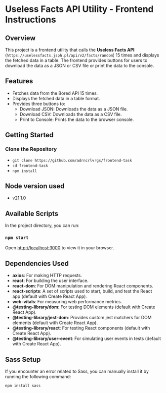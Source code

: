 # Useless Facts API Utility - Frontend Instructions

## **Overview**  
This project is a frontend utility that calls the **Useless Facts API** (`https://uselessfacts.jsph.pl/api/v2/facts/random`) 15 times and displays the fetched data in a table. The frontend provides buttons for users to download the data as a JSON or CSV file or print the data to the console.

## Features

- Fetches data from the Bored API 15 times.
- Displays the fetched data in a table format.
- Provides three buttons to:
  - Download JSON: Downloads the data as a JSON file.
  - Download CSV: Downloads the data as a CSV file.
  - Print to Console: Prints the data to the browser console.

## **Getting Started**  

### **Clone the Repository**  

- `git clone https://github.com/adrncrlvrgs/frontend-task`
- `cd frontend-task`
- `npm install`

## **Node version used**
- v21.1.0

## Available Scripts

In the project directory, you can run:

### `npm start`
Open [http://localhost:3000](http://localhost:3000) to view it in your browser.

## **Dependencies Used**

- **axios**: For making HTTP requests.
- **react**: For building the user interface.
- **react-dom**: For DOM manipulation and rendering React components.
- **react-scripts**: A set of scripts used to start, build, and test the React app (default with Create React App).
- **web-vitals**: For measuring web performance metrics.
- **@testing-library/dom**: For testing DOM elements (default with Create React App).
- **@testing-library/jest-dom**: Provides custom jest matchers for DOM elements (default with Create React App).
- **@testing-library/react**: For testing React components (default with Create React App).
- **@testing-library/user-event**: For simulating user events in tests (default with Create React App).

## **Sass Setup**

If you encounter an error related to Sass, you can manually install it by running the following command:

```bash
npm install sass





